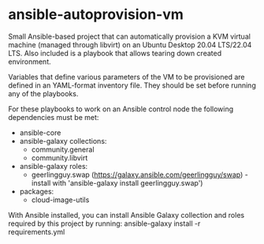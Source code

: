 # ansible-autoprovision-vm
Small Ansible-based project that can automatically provision a KVM virtual machine (managed through libvirt) on an Ubuntu Desktop 20.04 LTS/22.04 LTS. Also included is a playbook that allows tearing down created environment.

Variables that define various parameters of the VM to be provisioned are defined in an YAML-format inventory file. They should be set before running any of the playbooks.

For these playbooks to work on an Ansible control node the following dependencies must be met: 
- ansible-core
- ansible-galaxy collections:
  - community.general
  - community.libvirt
- ansible-galaxy roles:
  - geerlingguy.swap (https://galaxy.ansible.com/geerlingguy/swap) - install with 'ansible-galaxy install geerlingguy.swap')
- packages:
  - cloud-image-utils

With Ansible installed, you can install Ansible Galaxy collection and roles required by this project by running: 
  ansible-galaxy install -r requirements.yml